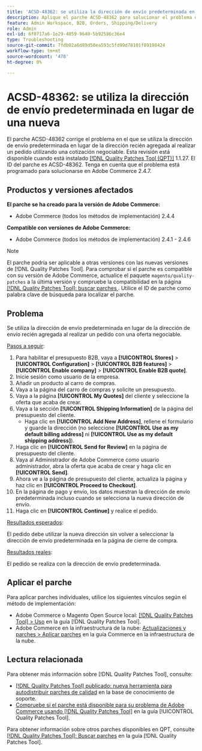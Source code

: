 ```yaml
---
title: 'ACSD-48362: se utiliza la dirección de envío predeterminada en lugar de una nueva.'
description: Aplique el parche ACSD-48362 para solucionar el problema de Adobe Commerce en el que se utiliza la dirección de envío predeterminada en lugar de una nueva al realizar un pedido con una oferta negociable.
feature: Admin Workspace, B2B, Orders, Shipping/Delivery
role: Admin
exl-id: 6f0717a6-1e29-4059-9640-5b92586c36e4
type: Troubleshooting
source-git-commit: 7fdb02a6d89d50ea593c5fd99d78101f89198424
workflow-type: tm+mt
source-wordcount: '478'
ht-degree: 0%

---
```


# ACSD-48362: se utiliza la dirección de envío predeterminada en lugar de una nueva

El parche ACSD-48362 corrige el problema en el que se utiliza la dirección de envío predeterminada en lugar de la dirección recién agregada al realizar un pedido utilizando una cotización negociable. Esta revisión está disponible cuando está instalado [[!DNL Quality Patches Tool (QPT)]](https://experienceleague.adobe.com/es/docs/commerce-operations/tools/quality-patches-tool/quality-patches-tool-to-self-serve-quality-patches) 1.1.27. El ID del parche es ACSD-48362. Tenga en cuenta que el problema está programado para solucionarse en Adobe Commerce 2.4.7.

## Productos y versiones afectados

**El parche se ha creado para la versión de Adobe Commerce:**

* Adobe Commerce (todos los métodos de implementación) 2.4.4

**Compatible con versiones de Adobe Commerce:**

* Adobe Commerce (todos los métodos de implementación) 2.4.1 - 2.4.6

>[!NOTE]
>
>El parche podría ser aplicable a otras versiones con las nuevas versiones de [!DNL Quality Patches Tool]. Para comprobar si el parche es compatible con su versión de Adobe Commerce, actualice el paquete `magento/quality-patches` a la última versión y compruebe la compatibilidad en la página [[!DNL Quality Patches Tool]: buscar parches &#x200B;](https://experienceleague.adobe.com/tools/commerce-quality-patches/index.html?lang=es). Utilice el ID de parche como palabra clave de búsqueda para localizar el parche.

## Problema

Se utiliza la dirección de envío predeterminada en lugar de la dirección de envío recién agregada al realizar un pedido con una oferta negociable.

<u>Pasos a seguir</u>:

1. Para habilitar el presupuesto B2B, vaya a **[!UICONTROL Stores]** > **[!UICONTROL Configuration]** > **[!UICONTROL B2B features]** > **[!UICONTROL Enable company]** > **[!UICONTROL Enable B2B quote]**.
1. Inicie sesión como usuario de la empresa.
1. Añadir un producto al carro de compras.
1. Vaya a la página del carro de compras y solicite un presupuesto.
1. Vaya a la página **[!UICONTROL My Quotes]** del cliente y seleccione la oferta que acaba de crear.
1. Vaya a la sección **[!UICONTROL Shipping Information]** de la página del presupuesto del cliente.
   * Haga clic en **[!UICONTROL Add New Address]**, rellene el formulario y guarde la dirección (no seleccione **[!UICONTROL Use as my default billing address]** ni **[!UICONTROL Use as my default shipping address]**).
1. Haga clic en **[!UICONTROL Send for Review]** en la página de presupuesto del cliente.
1. Vaya al Administrador de Adobe Commerce como usuario administrador, abra la oferta que acaba de crear y haga clic en **[!UICONTROL Send]**.
1. Ahora ve a la página de presupuesto del cliente, actualiza la página y haz clic en **[!UICONTROL Proceed to Checkout]**.
1. En la página de pago y envío, los datos muestran la dirección de envío predeterminada incluso cuando se selecciona la nueva dirección de envío.
1. Haga clic en **[!UICONTROL Continue]** y realice el pedido.

<u>Resultados esperados</u>:

El pedido debe utilizar la nueva dirección sin volver a seleccionar la dirección de envío predeterminada en la página de cierre de compra.

<u>Resultados reales</u>:

El pedido se realiza con la dirección de envío predeterminada.

## Aplicar el parche

Para aplicar parches individuales, utilice los siguientes vínculos según el método de implementación:

* Adobe Commerce o Magento Open Source local: [[!DNL Quality Patches Tool] > Uso](/help/tools/quality-patches-tool/usage.md) en la guía [!DNL Quality Patches Tool].
* Adobe Commerce en la infraestructura de la nube: [Actualizaciones y parches > Aplicar parches](https://experienceleague.adobe.com/docs/commerce-cloud-service/user-guide/develop/upgrade/apply-patches.html?lang=es) en la guía Commerce en la infraestructura de la nube. 

## Lectura relacionada

Para obtener más información sobre [!DNL Quality Patches Tool], consulte:

* [[!DNL Quality Patches Tool] publicado: nueva herramienta para autodistribuir parches de calidad](https://experienceleague.adobe.com/es/docs/commerce-operations/tools/quality-patches-tool/quality-patches-tool-to-self-serve-quality-patches) en la base de conocimiento de soporte.
* [Compruebe si el parche está disponible para su problema de Adobe Commerce usando [!DNL Quality Patches Tool]](/help/tools/quality-patches-tool/patches-available-in-qpt/check-patch-for-magento-issue-with-magento-quality-patches.md) en la guía [!UICONTROL Quality Patches Tool].


Para obtener información sobre otros parches disponibles en QPT, consulte [[!DNL Quality Patches Tool]: Buscar parches](https://experienceleague.adobe.com/tools/commerce-quality-patches/index.html?lang=es) en la guía [!DNL Quality Patches Tool].
